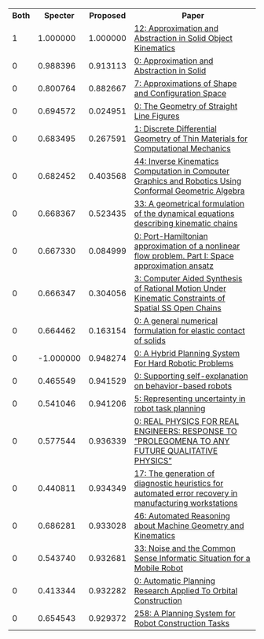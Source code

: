 <html><table><tr>
<th>Both</th>
<th>Specter</th>
<th>Proposed</th>
<th>Paper</th>
</tr>
<tr>
<td>1</td>
<td>1.000000</td>
<td>1.000000</td>
<td><a href="https://www.semanticscholar.org/paper/711efe54b617a9c433939ad5704bc0b180a4434e">12: Approximation and Abstraction in Solid Object Kinematics</a></td>
</tr>
<tr>
<td>0</td>
<td>0.988396</td>
<td>0.913113</td>
<td><a href="https://www.semanticscholar.org/paper/3d537633fa7812f4d3efb5eb042ce7b91ac2c6d8">0: Approximation and Abstraction in Solid</a></td>
</tr>
<tr>
<td>0</td>
<td>0.800764</td>
<td>0.882667</td>
<td><a href="https://www.semanticscholar.org/paper/5f904ca89b95dea7db15e38f40b9390db0f73031">7: Approximations of Shape and Configuration Space</a></td>
</tr>
<tr>
<td>0</td>
<td>0.694572</td>
<td>0.024951</td>
<td><a href="https://www.semanticscholar.org/paper/a565517f4c9d8af8abf0cfff38e3af234dadad12">0: The Geometry of Straight Line Figures</a></td>
</tr>
<tr>
<td>0</td>
<td>0.683495</td>
<td>0.267591</td>
<td><a href="https://www.semanticscholar.org/paper/1236155c2249827006f5d8697a51b661fb6cb1bc">1: Discrete Differential Geometry of Thin Materials for Computational Mechanics</a></td>
</tr>
<tr>
<td>0</td>
<td>0.682452</td>
<td>0.403568</td>
<td><a href="https://www.semanticscholar.org/paper/0c23225c6908845202187494ef435436ded2be99">44: Inverse Kinematics Computation in Computer Graphics and Robotics Using Conformal Geometric Algebra</a></td>
</tr>
<tr>
<td>0</td>
<td>0.668367</td>
<td>0.523435</td>
<td><a href="https://www.semanticscholar.org/paper/6e24de0df8ce1d972fa67d0ded764dab22f4e05d">33: A geometrical formulation of the dynamical equations describing kinematic chains</a></td>
</tr>
<tr>
<td>0</td>
<td>0.667330</td>
<td>0.084999</td>
<td><a href="https://www.semanticscholar.org/paper/7f365a102288fb364a066d166251c288d5522406">0: Port-Hamiltonian approximation of a nonlinear flow problem. Part I: Space approximation ansatz</a></td>
</tr>
<tr>
<td>0</td>
<td>0.666347</td>
<td>0.304056</td>
<td><a href="https://www.semanticscholar.org/paper/749de778d434878bc33e7fdf560f9bcdef176b34">3: Computer Aided Synthesis of Rational Motion Under Kinematic Constraints of Spatial SS Open Chains</a></td>
</tr>
<tr>
<td>0</td>
<td>0.664462</td>
<td>0.163154</td>
<td><a href="https://www.semanticscholar.org/paper/f09f7a7623912ac24d12f14c955c194586bd634a">0: A general numerical formulation for elastic contact of solids</a></td>
</tr>
<tr>
<td>0</td>
<td>-1.000000</td>
<td>0.948274</td>
<td><a href="https://www.semanticscholar.org/paper/6e02df1926d622048a0669b18dddca0d406f1a20">0: A Hybrid Planning System For Hard Robotic Problems</a></td>
</tr>
<tr>
<td>0</td>
<td>0.465549</td>
<td>0.941529</td>
<td><a href="https://www.semanticscholar.org/paper/f28fd2cdae59ea2c1cb1f478d3f15b9405095662">0: Supporting self-explanation on behavior-based robots</a></td>
</tr>
<tr>
<td>0</td>
<td>0.541046</td>
<td>0.941206</td>
<td><a href="https://www.semanticscholar.org/paper/b8e0bfb55054761685e50912c7baa00fb6a55acb">5: Representing uncertainty in robot task planning</a></td>
</tr>
<tr>
<td>0</td>
<td>0.577544</td>
<td>0.936339</td>
<td><a href="https://www.semanticscholar.org/paper/ab60c374049546c74f19b6842f221c8cb4fd88ea">0: REAL PHYSICS FOR REAL ENGINEERS: RESPONSE TO “PROLEGOMENA TO ANY FUTURE QUALITATIVE PHYSICS”</a></td>
</tr>
<tr>
<td>0</td>
<td>0.440811</td>
<td>0.934349</td>
<td><a href="https://www.semanticscholar.org/paper/a7d9ed07035af26efbfff735eb94b7ff4f3db29b">17: The generation of diagnostic heuristics for automated error recovery in manufacturing workstations</a></td>
</tr>
<tr>
<td>0</td>
<td>0.686281</td>
<td>0.933028</td>
<td><a href="https://www.semanticscholar.org/paper/4e385a7ce450594d11d337ad37e525e87003c5fa">46: Automated Reasoning about Machine Geometry and Kinematics</a></td>
</tr>
<tr>
<td>0</td>
<td>0.543740</td>
<td>0.932681</td>
<td><a href="https://www.semanticscholar.org/paper/418ab0bf1d72cfd742402ae96890c57d6a6eae1e">33: Noise and the Common Sense Informatic Situation for a Mobile Robot</a></td>
</tr>
<tr>
<td>0</td>
<td>0.413344</td>
<td>0.932282</td>
<td><a href="https://www.semanticscholar.org/paper/1301b6bd7dd4bf7b560fae454c948f502044291e">0: Automatic Planning Research Applied To Orbital Construction</a></td>
</tr>
<tr>
<td>0</td>
<td>0.654543</td>
<td>0.929372</td>
<td><a href="https://www.semanticscholar.org/paper/2cfe1adca4b3fd0b20eb37260d7013303f112111">258: A Planning System for Robot Construction Tasks</a></td>
</tr>
</table></html>
